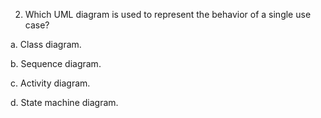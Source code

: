2. Which UML diagram is used to represent the behavior of a single use case?

a. Class diagram.

b. Sequence diagram.

c. Activity diagram.

d. State machine diagram.
